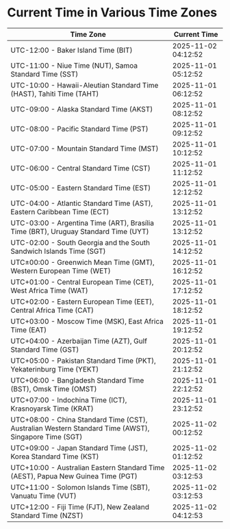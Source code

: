 # Current Time in Various Time Zones

| Time Zone | Current Time |
|-----------|--------------|
| UTC-12:00 - Baker Island Time (BIT) | 2025-11-02 04:12:52 |
| UTC-11:00 - Niue Time (NUT), Samoa Standard Time (SST) | 2025-11-01 05:12:52 |
| UTC-10:00 - Hawaii-Aleutian Standard Time (HAST), Tahiti Time (TAHT) | 2025-11-01 06:12:52 |
| UTC-09:00 - Alaska Standard Time (AKST) | 2025-11-01 08:12:52 |
| UTC-08:00 - Pacific Standard Time (PST) | 2025-11-01 09:12:52 |
| UTC-07:00 - Mountain Standard Time (MST) | 2025-11-01 10:12:52 |
| UTC-06:00 - Central Standard Time (CST) | 2025-11-01 11:12:52 |
| UTC-05:00 - Eastern Standard Time (EST) | 2025-11-01 12:12:52 |
| UTC-04:00 - Atlantic Standard Time (AST), Eastern Caribbean Time (ECT) | 2025-11-01 13:12:52 |
| UTC-03:00 - Argentina Time (ART), Brasília Time (BRT), Uruguay Standard Time (UYT) | 2025-11-01 13:12:52 |
| UTC-02:00 - South Georgia and the South Sandwich Islands Time (SGT) | 2025-11-01 14:12:52 |
| UTC±00:00 - Greenwich Mean Time (GMT), Western European Time (WET) | 2025-11-01 16:12:52 |
| UTC+01:00 - Central European Time (CET), West Africa Time (WAT) | 2025-11-01 17:12:52 |
| UTC+02:00 - Eastern European Time (EET), Central Africa Time (CAT) | 2025-11-01 18:12:52 |
| UTC+03:00 - Moscow Time (MSK), East Africa Time (EAT) | 2025-11-01 19:12:52 |
| UTC+04:00 - Azerbaijan Time (AZT), Gulf Standard Time (GST) | 2025-11-01 20:12:52 |
| UTC+05:00 - Pakistan Standard Time (PKT), Yekaterinburg Time (YEKT) | 2025-11-01 21:12:52 |
| UTC+06:00 - Bangladesh Standard Time (BST), Omsk Time (OMST) | 2025-11-01 22:12:52 |
| UTC+07:00 - Indochina Time (ICT), Krasnoyarsk Time (KRAT) | 2025-11-01 23:12:52 |
| UTC+08:00 - China Standard Time (CST), Australian Western Standard Time (AWST), Singapore Time (SGT) | 2025-11-02 00:12:52 |
| UTC+09:00 - Japan Standard Time (JST), Korea Standard Time (KST) | 2025-11-02 01:12:52 |
| UTC+10:00 - Australian Eastern Standard Time (AEST), Papua New Guinea Time (PGT) | 2025-11-02 03:12:53 |
| UTC+11:00 - Solomon Islands Time (SBT), Vanuatu Time (VUT) | 2025-11-02 03:12:53 |
| UTC+12:00 - Fiji Time (FJT), New Zealand Standard Time (NZST) | 2025-11-02 04:12:53 |
